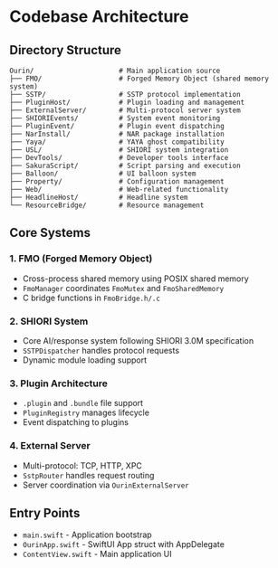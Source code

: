 # Codebase Architecture

## Directory Structure
```
Ourin/                     # Main application source
├── FMO/                   # Forged Memory Object (shared memory system)
├── SSTP/                  # SSTP protocol implementation
├── PluginHost/            # Plugin loading and management
├── ExternalServer/        # Multi-protocol server system
├── SHIORIEvents/          # System event monitoring
├── PluginEvent/           # Plugin event dispatching
├── NarInstall/            # NAR package installation
├── Yaya/                  # YAYA ghost compatibility
├── USL/                   # SHIORI system integration
├── DevTools/              # Developer tools interface
├── SakuraScript/          # Script parsing and execution
├── Balloon/               # UI balloon system
├── Property/              # Configuration management
├── Web/                   # Web-related functionality
├── HeadlineHost/          # Headline system
└── ResourceBridge/        # Resource management
```

## Core Systems

### 1. FMO (Forged Memory Object)
- Cross-process shared memory using POSIX shared memory
- `FmoManager` coordinates `FmoMutex` and `FmoSharedMemory`
- C bridge functions in `FmoBridge.h/.c`

### 2. SHIORI System
- Core AI/response system following SHIORI 3.0M specification
- `SSTPDispatcher` handles protocol requests
- Dynamic module loading support

### 3. Plugin Architecture
- `.plugin` and `.bundle` file support
- `PluginRegistry` manages lifecycle
- Event dispatching to plugins

### 4. External Server
- Multi-protocol: TCP, HTTP, XPC
- `SstpRouter` handles request routing
- Server coordination via `OurinExternalServer`

## Entry Points
- `main.swift` - Application bootstrap
- `OurinApp.swift` - SwiftUI App struct with AppDelegate
- `ContentView.swift` - Main application UI